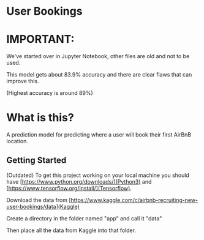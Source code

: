 # User Bookings

# IMPORTANT:
We've started over in Jupyter Notebook, other files are old and not to be used.

This model gets about 83.9% accuracy and there are clear flaws that can improve this.

(Highest accuracy is around 89%)

# What is this?

A prediction model for predicting where a user will book their first AirBnB location.

## Getting Started
(Outdated)
To get this project working on your local machine you should have [https://www.python.org/downloads/](Python3) and [https://www.tensorflow.org/install/](Tensorflow).

Download the data from [https://www.kaggle.com/c/airbnb-recruiting-new-user-bookings/data](Kaggle)

Create a directory in the folder named "app" and call it "data"

Then place all the data from Kaggle into that folder.
